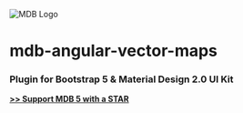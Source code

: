 ![MDB Logo](https://mdbootstrap.com/img/Marketing/general/logo/medium/mdb-r.png)

# mdb-angular-vector-maps

### Plugin for Bootstrap 5 & Material Design 2.0 UI Kit

**[>> Support MDB 5 with a STAR](https://github.com/mdbootstrap/mdb-angular-ui-kit/)**